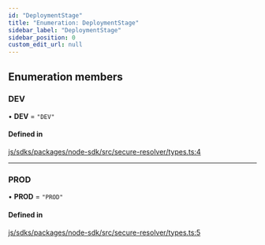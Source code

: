 ```yaml
---
id: "DeploymentStage"
title: "Enumeration: DeploymentStage"
sidebar_label: "DeploymentStage"
sidebar_position: 0
custom_edit_url: null
---
```


## Enumeration members

### DEV

• **DEV** = `"DEV"`

#### Defined in

[js/sdks/packages/node-sdk/src/secure-resolver/types.ts:4](https://github.com/refinery-labs/lunasec-monorepo/blob/69269f1/js/sdks/packages/node-sdk/src/secure-resolver/types.ts#L4)

___

### PROD

• **PROD** = `"PROD"`

#### Defined in

[js/sdks/packages/node-sdk/src/secure-resolver/types.ts:5](https://github.com/refinery-labs/lunasec-monorepo/blob/69269f1/js/sdks/packages/node-sdk/src/secure-resolver/types.ts#L5)
